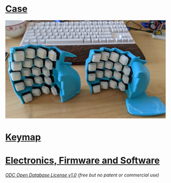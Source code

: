 # [Case](Case) 
![](InProgress.jpg)

# [Keymap](Keymap) 

# [Electronics, Firmware and Software](ElectronicsFirmwareAndSoftware)


###### [ODC Open Database License v1.0](https://choosealicense.com/appendix/)  (free but no patent or commercial use)
